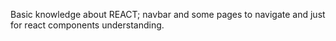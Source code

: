 
Basic knowledge about REACT; navbar and some pages to navigate and just for react components understanding. 
